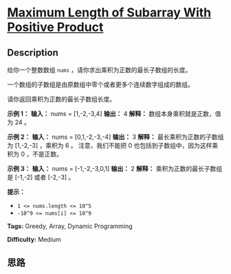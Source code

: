 # [Maximum Length of Subarray With Positive Product][title]

## Description

给你一个整数数组 `nums` ，请你求出乘积为正数的最长子数组的长度。

一个数组的子数组是由原数组中零个或者更多个连续数字组成的数组。

请你返回乘积为正数的最长子数组长度。



**示例   1：**
            **输入：** nums = [1,-2,-3,4]    **输出：** 4    **解释：** 数组本身乘积就是正数，值为 24 。    

**示例 2：**
            **输入：** nums = [0,1,-2,-3,-4]    **输出：** 3    **解释：** 最长乘积为正数的子数组为 [1,-2,-3] ，乘积为 6 。    注意，我们不能把 0 也包括到子数组中，因为这样乘积为 0 ，不是正数。

**示例 3：**
            **输入：** nums = [-1,-2,-3,0,1]    **输出：** 2    **解释：** 乘积为正数的最长子数组是 [-1,-2] 或者 [-2,-3] 。    



**提示：**

  * `1 <= nums.length <= 10^5`
  * `-10^9 <= nums[i] <= 10^9`




**Tags:** Greedy, Array, Dynamic Programming

**Difficulty:** Medium

## 思路

[title]: https://leetcode-cn.com/problems/maximum-length-of-subarray-with-positive-product
